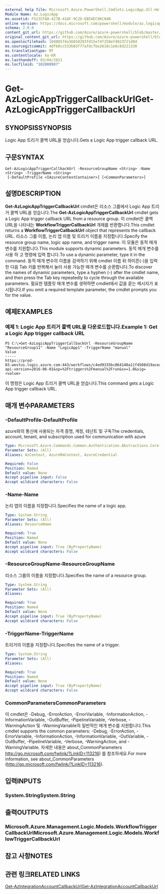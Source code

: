 ```yaml
---
external help file: Microsoft.Azure.PowerShell.Cmdlets.LogicApp.dll-Help.xml
Module Name: Az.LogicApp
ms.assetid: F523CFA0-427B-41AF-9C2D-EB54EC96C04B
online version: https://docs.microsoft.com/powershell/module/az.logicapp/get-azlogicapptriggercallbackurl
schema: 2.0.0
content_git_url: https://github.com/Azure/azure-powershell/blob/master/src/LogicApp/LogicApp/help/Get-AzLogicAppTriggerCallbackUrl.md
original_content_git_url: https://github.com/Azure/azure-powershell/blob/master/src/LogicApp/LogicApp/help/Get-AzLogicAppTriggerCallbackUrl.md
ms.openlocfilehash: 10408574a36018293fd15ef4f258ef4923f21d8d
ms.sourcegitcommit: 4dfb0cc533b83f77afdcfbe2618c1e6c8d221330
ms.translationtype: MT
ms.contentlocale: ko-KR
ms.lasthandoff: 03/04/2021
ms.locfileid: "102008907"
---
```

# <span data-ttu-id="96395-101">Get-AzLogicAppTriggerCallbackUrl</span><span class="sxs-lookup"><span data-stu-id="96395-101">Get-AzLogicAppTriggerCallbackUrl</span></span>

## <span data-ttu-id="96395-102">SYNOPSIS</span><span class="sxs-lookup"><span data-stu-id="96395-102">SYNOPSIS</span></span>
<span data-ttu-id="96395-103">Logic App 트리거 콜백 URL을 얻습니다.</span><span class="sxs-lookup"><span data-stu-id="96395-103">Gets a Logic App trigger callback URL.</span></span>

## <span data-ttu-id="96395-104">구문</span><span class="sxs-lookup"><span data-stu-id="96395-104">SYNTAX</span></span>

```
Get-AzLogicAppTriggerCallbackUrl -ResourceGroupName <String> -Name <String> -TriggerName <String>
 [-DefaultProfile <IAzureContextContainer>] [<CommonParameters>]
```

## <span data-ttu-id="96395-105">설명</span><span class="sxs-lookup"><span data-stu-id="96395-105">DESCRIPTION</span></span>
<span data-ttu-id="96395-106">**Get-AzLogicAppTriggerCallbackUrl** cmdlet은 리소스 그룹에서 Logic App 트리거 콜백 URL을 얻습니다.</span><span class="sxs-lookup"><span data-stu-id="96395-106">The **Get-AzLogicAppTriggerCallbackUrl** cmdlet gets a Logic App trigger callback URL from a resource group.</span></span>
<span data-ttu-id="96395-107">이 cmdlet은 콜백 URL을 나타내는 **WorkflowTriggerCallbackUrl** 개체를 반환합니다.</span><span class="sxs-lookup"><span data-stu-id="96395-107">This cmdlet returns a **WorkflowTriggerCallbackUrl** object that represents the callback URL.</span></span>
<span data-ttu-id="96395-108">리소스 그룹 이름, 논리 앱 이름 및 트리거 이름을 지정합니다.</span><span class="sxs-lookup"><span data-stu-id="96395-108">Specify the resource group name, logic app name, and trigger name.</span></span>
<span data-ttu-id="96395-109">이 모듈은 동적 매개 변수를 지원합니다.</span><span class="sxs-lookup"><span data-stu-id="96395-109">This module supports dynamic parameters.</span></span>
<span data-ttu-id="96395-110">동적 매개 변수를 사용 하 고 명령에 입력 합니다.</span><span class="sxs-lookup"><span data-stu-id="96395-110">To use a dynamic parameter, type it in the command.</span></span>
<span data-ttu-id="96395-111">동적 매개 변수의 이름을 검색하기 위해 cmdlet 이름 뒤 하이픈(-)을 입력한 다음 Tab 키를 반복해서 눌러 사용 가능한 매개 변수를 순환합니다.</span><span class="sxs-lookup"><span data-stu-id="96395-111">To discover the names of dynamic parameters, type a hyphen (-) after the cmdlet name, and then press the Tab key repeatedly to cycle through the available parameters.</span></span>
<span data-ttu-id="96395-112">필요한 템플릿 매개 변수를 생략하면 cmdlet에서 값을 묻는 메시지가 표시됩니다.</span><span class="sxs-lookup"><span data-stu-id="96395-112">If you omit a required template parameter, the cmdlet prompts you for the value.</span></span>

## <span data-ttu-id="96395-113">예제</span><span class="sxs-lookup"><span data-stu-id="96395-113">EXAMPLES</span></span>

### <span data-ttu-id="96395-114">예제 1: Logic App 트리거 콜백 URL을 다운로드합니다.</span><span class="sxs-lookup"><span data-stu-id="96395-114">Example 1: Get a Logic App trigger callback URL</span></span>
```
PS C:\>Get-AzLogicAppTriggerCallbackUrl -ResourceGroupName "ResourceGroup11" -Name "LogicApp1" -TriggerName "manual"
Value                                                                                                                                                                                                               
-----                                                                                                                                                                                                               
https://prod-03.westus.logic.azure.com:443/workflows/c4ed9335bc864140a11f4508d19acea3/triggers/manual/run?api-version=2016-06-01&sp=%2Ftriggers%2Fmanual%2Frun&sv=1.0&sig=<value>
```

<span data-ttu-id="96395-115">이 명령은 Logic App 트리거 콜백 URL을 얻습니다.</span><span class="sxs-lookup"><span data-stu-id="96395-115">This command gets a Logic App trigger callback URL.</span></span>

## <span data-ttu-id="96395-116">매개 변수</span><span class="sxs-lookup"><span data-stu-id="96395-116">PARAMETERS</span></span>

### <span data-ttu-id="96395-117">-DefaultProfile</span><span class="sxs-lookup"><span data-stu-id="96395-117">-DefaultProfile</span></span>
<span data-ttu-id="96395-118">azure와의 통신에 사용되는 자격 증명, 계정, 테넌트 및 구독</span><span class="sxs-lookup"><span data-stu-id="96395-118">The credentials, account, tenant, and subscription used for communication with azure</span></span>

```yaml
Type: Microsoft.Azure.Commands.Common.Authentication.Abstractions.Core.IAzureContextContainer
Parameter Sets: (All)
Aliases: AzContext, AzureRmContext, AzureCredential

Required: False
Position: Named
Default value: None
Accept pipeline input: False
Accept wildcard characters: False
```

### <span data-ttu-id="96395-119">-Name</span><span class="sxs-lookup"><span data-stu-id="96395-119">-Name</span></span>
<span data-ttu-id="96395-120">논리 앱의 이름을 지정합니다.</span><span class="sxs-lookup"><span data-stu-id="96395-120">Specifies the name of a logic app.</span></span>

```yaml
Type: System.String
Parameter Sets: (All)
Aliases: ResourceName

Required: True
Position: Named
Default value: None
Accept pipeline input: True (ByPropertyName)
Accept wildcard characters: False
```

### <span data-ttu-id="96395-121">-ResourceGroupName</span><span class="sxs-lookup"><span data-stu-id="96395-121">-ResourceGroupName</span></span>
<span data-ttu-id="96395-122">리소스 그룹의 이름을 지정합니다.</span><span class="sxs-lookup"><span data-stu-id="96395-122">Specifies the name of a resource group.</span></span>

```yaml
Type: System.String
Parameter Sets: (All)
Aliases:

Required: True
Position: Named
Default value: None
Accept pipeline input: True (ByPropertyName)
Accept wildcard characters: False
```

### <span data-ttu-id="96395-123">-TriggerName</span><span class="sxs-lookup"><span data-stu-id="96395-123">-TriggerName</span></span>
<span data-ttu-id="96395-124">트리거의 이름을 지정합니다.</span><span class="sxs-lookup"><span data-stu-id="96395-124">Specifies the name of a trigger.</span></span>

```yaml
Type: System.String
Parameter Sets: (All)
Aliases:

Required: True
Position: Named
Default value: None
Accept pipeline input: True (ByPropertyName)
Accept wildcard characters: False
```

### <span data-ttu-id="96395-125">CommonParameters</span><span class="sxs-lookup"><span data-stu-id="96395-125">CommonParameters</span></span>
<span data-ttu-id="96395-126">이 cmdlet은 -Debug, -ErrorAction, -ErrorVariable, -InformationAction, -InformationVariable, -OutBuffer, -PipelineVariable, -Verbose, -WarningAction 및 -WarningVariable의 일반적인 매개 변수를 지원합니다.</span><span class="sxs-lookup"><span data-stu-id="96395-126">This cmdlet supports the common parameters: -Debug, -ErrorAction, -ErrorVariable, -InformationAction, -InformationVariable, -OutVariable, -OutBuffer, -PipelineVariable, -Verbose, -WarningAction, and -WarningVariable.</span></span> <span data-ttu-id="96395-127">자세한 내용은 about_CommonParameters http://go.microsoft.com/fwlink/?LinkID=113216) 를 참조하세요.</span><span class="sxs-lookup"><span data-stu-id="96395-127">For more information, see about_CommonParameters (http://go.microsoft.com/fwlink/?LinkID=113216).</span></span>

## <span data-ttu-id="96395-128">입력</span><span class="sxs-lookup"><span data-stu-id="96395-128">INPUTS</span></span>

### <span data-ttu-id="96395-129">System.String</span><span class="sxs-lookup"><span data-stu-id="96395-129">System.String</span></span>

## <span data-ttu-id="96395-130">출력</span><span class="sxs-lookup"><span data-stu-id="96395-130">OUTPUTS</span></span>

### <span data-ttu-id="96395-131">Microsoft.Azure.Management.Logic.Models.WorkflowTriggerCallbackUrl</span><span class="sxs-lookup"><span data-stu-id="96395-131">Microsoft.Azure.Management.Logic.Models.WorkflowTriggerCallbackUrl</span></span>

## <span data-ttu-id="96395-132">참고 사항</span><span class="sxs-lookup"><span data-stu-id="96395-132">NOTES</span></span>

## <span data-ttu-id="96395-133">관련 링크</span><span class="sxs-lookup"><span data-stu-id="96395-133">RELATED LINKS</span></span>

[<span data-ttu-id="96395-134">Get-AzIntegrationAccountCallbackUrl</span><span class="sxs-lookup"><span data-stu-id="96395-134">Get-AzIntegrationAccountCallbackUrl</span></span>](./Get-AzIntegrationAccountCallbackUrl.md)


